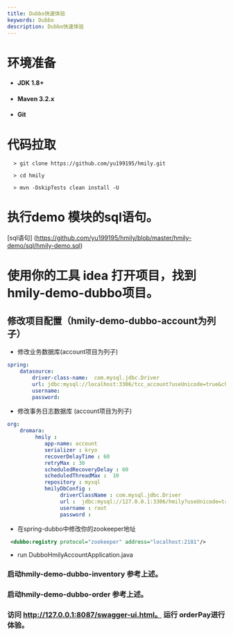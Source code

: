 ```yaml
---
title: Dubbo快速体验
keywords: Dubbo
description: Dubbo快速体验
---
```


# 环境准备

  *   #### JDK 1.8+

  *   #### Maven 3.2.x

  *   #### Git

# 代码拉取

 ```
   > git clone https://github.com/yu199195/hmily.git

   > cd hmily

   > mvn -DskipTests clean install -U
   ```

# 执行demo 模块的sql语句。

   [sql语句] (https://github.com/yu199195/hmily/blob/master/hmily-demo/sql/hmily-demo.sql) 


# 使用你的工具 idea 打开项目，找到hmily-demo-dubbo项目。

## 修改项目配置（hmily-demo-dubbo-account为列子）

* 修改业务数据库(account项目为列子)

```yml
spring:
    datasource:
        driver-class-name:  com.mysql.jdbc.Driver
        url: jdbc:mysql://localhost:3306/tcc_account?useUnicode=true&characterEncoding=utf8
        username: 
        password:
```

* 修改事务日志数据库 (account项目为列子)
```yml
org:
    dromara:
         hmily :
            app-name: account
            serializer : kryo
            recoverDelayTime : 60
            retryMax : 30
            scheduledRecoveryDelay : 60
            scheduledThreadMax :  10
            repository : mysql
            hmilyDbConfig :
                 driverClassName : com.mysql.jdbc.Driver
                 url :  jdbc:mysql://127.0.0.1:3306/hmily?useUnicode=true&characterEncoding=utf8
                 username : root
                 password :

```

* 在spring-dubbo中修改你的zookeeper地址

 ```xml
  <dubbo:registry protocol="zookeeper" address="localhost:2181"/>
```

* run  DubboHmilyAccountApplication.java

### 启动hmily-demo-dubbo-inventory 参考上述。

### 启动hmily-demo-dubbo-order 参考上述。

### 访问 http://127.0.0.1:8087/swagger-ui.html。 运行 orderPay进行体验。

